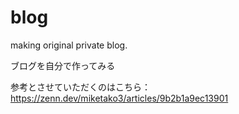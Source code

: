 # blog
making original private blog.

ブログを自分で作ってみる

参考とさせていただくのはこちら：https://zenn.dev/miketako3/articles/9b2b1a9ec13901
